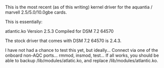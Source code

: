 This is the most recent (as of this writing) kernel driver for the aquantia / marvell 2.5/5.0/10.0gbe cards.

This is essentially:

atlantic.ko
Version 2.5.3
Compiled for DSM 7.2 64570

The stock driver that comes with DSM 7.2 64570 is 2.4.3.

I have not had a chance to test this yet, but ideally... Connect via one of the onboard non-AQC ports... rmmod, insmod, test... If all works, you should be able to backup /lib/modules/atlatic.ko, and replace /lib/modules/atlantic.ko.
